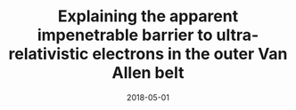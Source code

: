---
title: "Explaining the apparent impenetrable barrier to ultra-relativistic electrons in the outer Van Allen belt"
collection: publications
permalink: /publication/2018-05-01-Ozeke
excerpt: ' '
date: 2018-05-01
venue: 'Nature Communications'
paperurl: 'https://doi.org/10.1038/s41467-018-04162-3'
citation: 'Ozeke, L. G., Mann, I. R., Murphy, K. R., Degeling, A. W., Claudepierre, S. G., &amp; Spence, H. E. (2018). Explaining the apparent impenetrable barrier to ultra-relativistic electrons in the outer Van Allen belt. Nature Communications, 9(1), 1844.'
---
